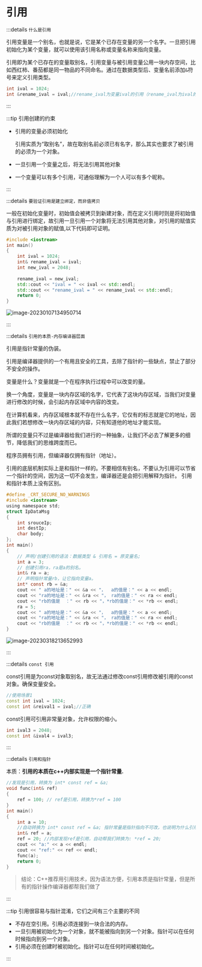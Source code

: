 # 引用

:::details `什么是引用`

引用变量是一个别名，也就是说，它是某个已存在变量的另一个名字。一旦把引用初始化为某个变量，就可以使用该引用名称或变量名称来指向变量。

引用即为某个已存在的变量取别名，引用变量与被引用变量公用一块内存空间，比如西红柿、番茄都是同一物品的不同命名。通过在数据类型后、变量名前添加`&`符号来定义引用类型。

```c++
int ival = 1024;
int &rename_ival = ival;//rename_ival为变量ival的引用（rename_ival为ival的别名）
```

:::



:::tip 引用创建的约束

- 引用的变量必须初始化

  引用实质为“取别名”，故在取别名前必须已有名字，那么其实也要求了被引用的必须为一个对象。

- 一旦引用一个变量之后，将无法引用其他对象
- 一个变量可以有多个引用，可通俗理解为一个人可以有多个昵称。

:::



:::details `要验证引用是建立绑定，而非值拷贝`

一般在初始化变量时，初始值会被拷贝到新建对象，而在定义引用时则是将初始值与引用进行绑定，故引用一旦引用一个对象将无法引用其他对象，对引用的赋值实质为对被引用对象的赋值,以下代码即可证明。

```c++
#include <iostream>
int main()
{
    int ival = 1024;
    int& rename_ival = ival;
    int new_ival = 2048;
    
    rename_ival = new_ival;
    std::cout << "ival = " << ival << std::endl;
    std::cout << "rename_ival = " << rename_ival << std::endl;
    return 0;
}
```

![image-20230107134950714](https://wnxbucket-001.oss-cn-guangzhou.aliyuncs.com/wangnaixing/image-20230107134950714.png)

:::





:::details `引用的本质-内存编译器层面`

引用是指针常量的伪装。

引用是编译器提供的一个有用且安全的工具，去除了指针的一些缺点，禁止了部分不安全的操作。

 

变量是什么？变量就是一个在程序执行过程中可以改变的量。



换一个角度，变量是一块内存区域的名字，它代表了这块内存区域，当我们对变量进行修改的时候，会引起内存区域中内容的改变。



在计算机看来，内存区域根本就不存在什么名字，它仅有的标志就是它的地址，因此我们若想修改一块内存区域的内容，只有知道他的地址才能实现。

所谓的变量只不过是编译器给我们进行的一种抽象，让我们不必去了解更多的细节，降低我们的思维跨度而已。



程序员拥有引用，但编译器仅拥有指针（地址）。

引用的底层机制实际上是和指针一样的。不要相信有别名，不要认为引用可以节省一个指针的空间，因为这一切不会发生，编译器还是会把引用解释为指针。 引用和指针本质上没有区别。

```c
#define _CRT_SECURE_NO_WARNINGS
#include <iostream>       
using namespace std;
struct IpDataMsg
{
	int srouceIp;
	int destIp;
	char body;
};
int main()
{
	// 声明/创建引用的语法：数据类型 & 引用名 = 原变量名;
	int a = 3;
	// 创建引用ra，ra是a的别名。
	int& ra = a; 
	// 声明指针常量rb，让它指向变量a。
	int* const rb = &a;
	cout << " a的地址是：" << &a << "，  a的值是：" << a << endl;
	cout << "ra的地址是：" << &ra << "， ra的值是：" << ra << endl;
	cout << "rb的值是  ：" << rb << "，*rb的值是：" << *rb << endl; 
	ra = 5;
	cout << " a的地址是：" << &a << "，  a的值是：" << a << endl;
	cout << "ra的地址是：" << &ra << "， ra的值是：" << ra << endl;
	cout << "rb的值是  ：" << rb << "，*rb的值是：" << *rb << endl;
}
```

![image-20230318213652993](https://wnxbucket-001.oss-cn-guangzhou.aliyuncs.com/wangnaixing/image-20230318213652993.png)

:::



:::details `const 引用`

const引用是为const对象取别名，故无法通过修改const引用修改被引用的const对象。确保变量安全。

```c++
//使用场景1
const int ival = 1024;
const int &reival1 = ival;//正确
```

const引用可引用非常量对象，允许权限的缩小。

```c++
int ival3 = 2048;
const int &ival4 = ival3;
```

:::



:::details `引用和指针`

本质：**引用的本质在c++内部实现是一个指针常量.**

```c++
//发现是引用，转换为 int* const ref = &a;
void func(int& ref)
{
	ref = 100; // ref是引用，转换为*ref = 100
}
int main()
{
	int a = 10; 
    //自动转换为 int* const ref = &a; 指针常量是指针指向不可改，也说明为什么引用不可更改
	int& ref = a; 
	ref = 20; //内部发现ref是引用，自动帮我们转换为: *ref = 20;  
	cout << "a:" << a << endl;
	cout << "ref:" << ref << endl;   
	func(a);
	return 0;
}
```

> 结论：C++推荐用引用技术，因为语法方便，引用本质是指针常量，但是所有的指针操作编译器都帮我们做了

:::





:::tip 引用很容易与指针混淆，它们之间有三个主要的不同

- 不存在空引用。引用必须连接到一块合法的内存。
- 一旦引用被初始化为一个对象，就不能被指向到另一个对象。指针可以在任何时候指向到另一个对象。
- 引用必须在创建时被初始化。指针可以在任何时间被初始化。

:::
